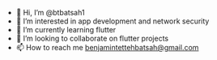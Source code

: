 - 👋 Hi, I’m @btbatsah1
- 👀 I’m interested in app development and network security
- 🌱 I’m currently learning flutter
- 💞️ I’m looking to collaborate on flutter projects 
- 📫 How to reach me benjamintettehbatsah@gmail.com

<!---
btbatsah1/btbatsah1 is a ✨ special ✨ repository because its `README.md` (this file) appears on your GitHub profile.
You can click the Preview link to take a look at your changes.
--->
